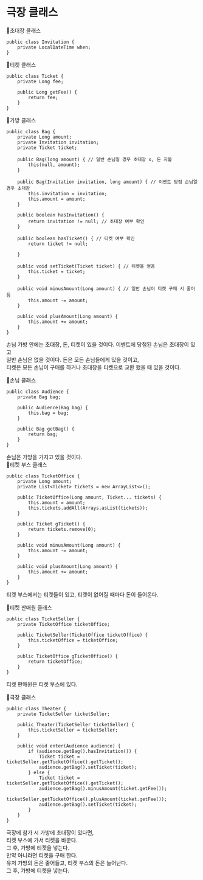 <h1>극장 클래스</h1>

🔽초대장 클래스
```
public class Invitation {
    private LocalDateTime when;
}
```
🔽티켓 클래스
```
public class Ticket {
    private Long fee;

    public Long getFee() {
        return fee;
    }
}
```

🔽가방 클래스 
```
public class Bag {
    private Long amount;
    private Invitation invitation;
    private Ticket ticket;

    public Bag(long amount) { // 일반 손님일 경우 초대장 x, 돈 지불
        this(null, amount);
    }

    public Bag(Invitation invitation, long amount) { // 이벤트 당점 손님일 경우 초대장
        this.invitation = invitation;
        this.amount = amount;
    }

    public boolean hasInvitation() {
        return invitation != null; // 초대장 여부 확인
    }

    public boolean hasTicket() { // 티켓 여부 확인
        return ticket != null;

    }

    public void setTicket(Ticket ticket) { // 티켓을 얻음
        this.ticket = ticket;
    }

    public void minusAmount(Long amount) { // 일반 손님이 티켓 구매 시 줄어듬
        this.amount -= amount;
    }

    public void plusAmount(Long amount) {
        this.amount += amount;
    }
}
```
 손님 가방 안에는 초대장, 돈, 티켓이 있을 것이다. 이벤트에 당첨된 손님은 초대장이 있고 </br>
 일반 손님은 없을 것이다. 돈은 모든 손님들에게 있을 것이고, </br>
 티켓은 모든 손님이 구매를 하거나 초대장을 티켓으로 교환 했을 때 있을 것이다.</br>

🔽손님 클래스  
```
public class Audience {
    private Bag bag;

    public Audience(Bag bag) {
        this.bag = bag;
    }

    public Bag getBag() {
        return bag;
    }
}
```
손님은 가방을 가지고 있을 것이다.</br>
🔽티켓 부스 클래스 
```
public class TicketOffice {
    private Long amount;
    private List<Ticket> tickets = new ArrayList<>();

    public TicketOffice(Long amount, Ticket... tickets) {
        this.amount = amount;
        this.tickets.addAll(Arrays.asList(tickets));
    }

    public Ticket gTicket() {
        return tickets.remove(0);
    }

    public void minusAmount(Long amount) {
        this.amount -= amount;
    }

    public void plusAmount(Long amount) {
        this.amount += amount;
    }
}
```

티켓 부스에서는 티켓들이 있고, 티켓이 없어질 때마다 돈이 들어온다.</br>

🔽티켓 판매원 클래스
```
public class TicketSeller {
    private TicketOffice ticketOffice;

    public TicketSeller(TicketOffice ticketOffice) {
        this.ticketOffice = ticketOffice;
    }

    public TicketOffice gTicketOffice() {
        return ticketOffice;
    }
}
```

티켓 판매원은 티켓 부스에 있다.</br>

🔽극장 클래스
```
public class Theater {
    private TicketSeller ticketSeller;

    public Theater(TicketSeller ticketSeller) {
        this.ticketSeller = ticketSeller;
    }

    public void enter(Audience audience) {
        if (audience.getBag().hasInvitation()) {
            Ticket ticket = ticketSeller.getTicketOffice().getTicket();
            audience.getBag().setTicket(ticket);
        } else {
            Ticket ticket = ticketSeller.getTicketOffice().getTicket();
            audience.getBag().minusAmount(ticket.getFee());
            ticketSeller.getTicketOffice().plusAmount(ticket.getFee());
            audience.getBag().setTicket(ticket);
        }
    }
}

```
극장에 참가 시 가방에 초대장이 있다면,</br>
티켓 부스에 가서 티켓을 바꾼다.</br>
그 후, 가방에 티켓을 넣는다.</br>
만약 아니라면 티켓을 구매 한다.</br>
유저 가방의 돈은 줄어들고, 티켓 부스의 돈은 늘어난다.</br>
그 후, 가방에 티켓을 넣는다.</br>
